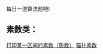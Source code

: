 每日一道算法题吧!

## 素数类：
[打印某一区间的素数（质数）](./src/com/cooloongwu/prime/Prime.md)
[猫扑素数](./src/com/cooloongwu/prime/Prime233.md)